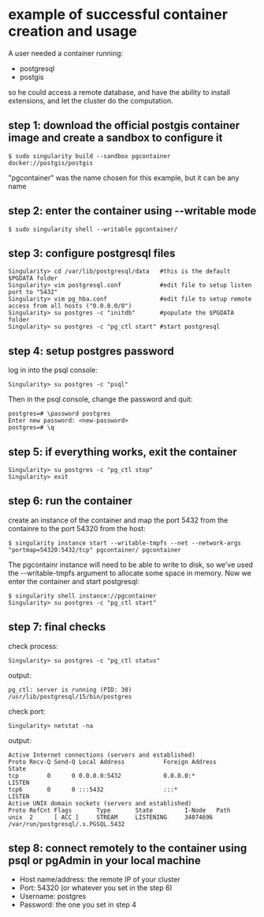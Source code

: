 # example of successful container creation and usage
A user needed a container running:
- postgresql
- postgis

so he could access a remote database, and have the ability to install
extensions, and let the cluster do the computation.

## step 1: download the official postgis container image and create a sandbox to configure it
```
$ sudo singularity build --sandbox pgcontainer docker://postgis/postgis
```
"pgcontainer" was the name chosen for this example, but it can be any name

## step 2: enter the container using --writable mode
```
$ sudo singularity shell --writable pgcontainer/
```

## step 3: configure postgresql files
```
Singularity> cd /var/lib/postgresql/data   #this is the default $PGDATA folder
Singularity> vim postgresql.conf           #edit file to setup listen port to "5432"
Singularity> vim pg_hba.conf               #edit file to setup remote access from all hosts ("0.0.0.0/0")
Singularity> su postgres -c "initdb"       #populate the $PGDATA folder
Singularity> su postgres -c "pg_ctl start" #start postgresql
```

## step 4: setup postgres password
log in into the psql console:
```
Singularity> su postgres -c "psql"
```
Then in the psql console, change the password and quit:
```
postgres=# \password postgres
Enter new password: <new-password>
postgres=# \q
```

## step 5: if everything works, exit the container
```
Singularity> su postgres -c "pg_ctl stop"
Singularity> exit
```

## step 6: run the container
create an instance of the container and map the port 5432 from the containre to the port 54320 from the host:
```
$ singularity instance start --writable-tmpfs --net --network-args "portmap=54320:5432/tcp" pgcontainer/ pgcontainer
```
The pgcontainr instance will need to be able to write to disk, so we’ve used
the --writable-tmpfs argument to allocate some space in memory.
Now we enter the container and start postgresql:
```
$ singularity shell instance://pgcontainer
Singularity> su postgres -c "pg_ctl start"
```

## step 7: final checks
check process:
```
Singularity> su postgres -c "pg_ctl status"
```
output:
```
pg_ctl: server is running (PID: 30)
/usr/lib/postgresql/15/bin/postgres
```
check port:
```
Singularity> netstat -na
```
output:
```
Active Internet connections (servers and established)
Proto Recv-Q Send-Q Local Address           Foreign Address         State
tcp        0      0 0.0.0.0:5432            0.0.0.0:*               LISTEN
tcp6       0      0 :::5432                 :::*                    LISTEN
Active UNIX domain sockets (servers and established)
Proto RefCnt Flags       Type       State         I-Node   Path
unix  2      [ ACC ]     STREAM     LISTENING     34074696 /var/run/postgresql/.s.PGSQL.5432
```

## step 8: connect remotely to the container using psql or pgAdmin in your local machine
- Host name/address: the remote IP of your cluster
- Port: 54320 (or whatever you set in the step 6)
- Username: postgres
- Password: the one you set in step 4
